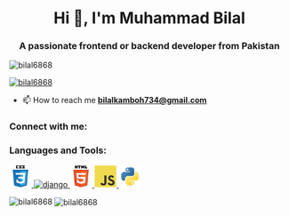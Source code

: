 <h1 align="center">Hi 👋, I'm Muhammad Bilal</h1>
<h3 align="center">A passionate frontend or backend developer from Pakistan</h3>

<p align="left"> <img src="https://komarev.com/ghpvc/?username=bilal6868&label=Profile%20views&color=0e75b6&style=flat" alt="bilal6868" /> </p>

<p align="left"> <a href="https://github.com/ryo-ma/github-profile-trophy"><img src="https://github-profile-trophy.vercel.app/?username=bilal6868" alt="bilal6868" /></a> </p>

- 📫 How to reach me **bilalkamboh734@gmail.com**

<h3 align="left">Connect with me:</h3>
<p align="left">
</p>

<h3 align="left">Languages and Tools:</h3>
<p align="left"> <a href="https://www.w3schools.com/css/" target="_blank" rel="noreferrer"> <img src="https://raw.githubusercontent.com/devicons/devicon/master/icons/css3/css3-original-wordmark.svg" alt="css3" width="40" height="40"/> </a> <a href="https://www.djangoproject.com/" target="_blank" rel="noreferrer"> <img src="https://cdn.worldvectorlogo.com/logos/django.svg" alt="django" width="40" height="40"/> </a> <a href="https://www.w3.org/html/" target="_blank" rel="noreferrer"> <img src="https://raw.githubusercontent.com/devicons/devicon/master/icons/html5/html5-original-wordmark.svg" alt="html5" width="40" height="40"/> </a> <a href="https://developer.mozilla.org/en-US/docs/Web/JavaScript" target="_blank" rel="noreferrer"> <img src="https://raw.githubusercontent.com/devicons/devicon/master/icons/javascript/javascript-original.svg" alt="javascript" width="40" height="40"/> </a> <a href="https://www.python.org" target="_blank" rel="noreferrer"> <img src="https://raw.githubusercontent.com/devicons/devicon/master/icons/python/python-original.svg" alt="python" width="40" height="40"/> </a> </p>

<p><img align="left" src="https://github-readme-stats.vercel.app/api/top-langs?username=bilal6868&show_icons=true&locale=en&layout=compact" alt="bilal6868" /></p>

<p>&nbsp;<img align="center" src="https://github-readme-stats.vercel.app/api?username=bilal6868&show_icons=true&locale=en" alt="bilal6868" /></p>
